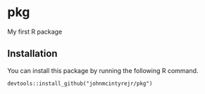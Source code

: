 # pkg
My first R package

## Installation

You can install this package by running the following R command. 

`devtools::install_github("johnmcintyrejr/pkg")`

